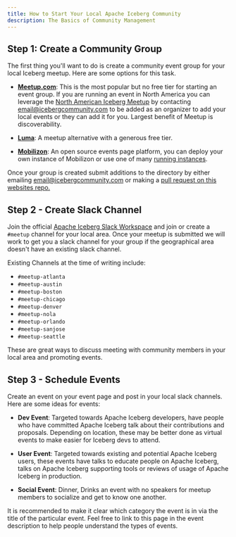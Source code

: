 ```yaml
---
title: How to Start Your Local Apache Iceberg Community
description: The Basics of Community Management
---
```


## Step 1: Create a Community Group

The first thing you'll want to do is create a community event group for your local Iceberg meetup. Here are some options for this task.

- [**Meetup.com**](https://www.meetup.com): This is the most popular but no free tier for starting an event group. If you are running an event in North America you can leverage the [North American Iceberg Meetup](https://www.meetup.com/north-american-community-run-apache-iceberg-meetups/) by contacting email@icebergcommunity.com to be added as an organizer to add your local events or they can add it for you. Largest benefit of Meetup is discoverability.

- [**Luma**](https://www.lu.ma): A meetup alternative with a generous free tier.

- [**Mobilizon**](https://www.joinmobilizon.org): An open source events page platform, you can deploy your own instance of Mobilizon or use one of many [running instances](https://instances.joinmobilizon.org/instances).

Once your group is created submit additions to the directory by either emailing email@icebergcommunity.com or making a [pull request on this websites repo.](https://github.com/AlexMercedCoder/iceberg-community)

## Step 2 - Create Slack Channel

Join the official [Apache Iceberg Slack Workspace](https://iceberg.apache.org/community/) and join or create a `#meetup` channel for your local area. Once your meetup is submitted we will work to get you a slack channel for your group if the geographical area doesn't have an existing slack channel.

Existing Channels at the time of writing include:

- `#meetup-atlanta`
- `#meetup-austin`
- `#meetup-boston`
- `#meetup-chicago`
- `#meetup-denver`
- `#meetup-nola`
- `#meetup-orlando`
- `#meetup-sanjose`
- `#meetup-seattle`

These are great ways to discuss meeting with community members in your local area and promoting events.

## Step 3 - Schedule Events

Create an event on your event page and post in your local slack channels. Here are some ideas for events:

- **Dev Event**: Targeted towards Apache Iceberg developers, have people who have committed Apache Iceberg talk about their contributions and proposals. Depending on location, these may be better done as virtual events to make easier for Iceberg devs to attend.

- **User Event**: Targeted towards existing and potential Apache Iceberg users, these events have talks to educate people on Apache Iceberg, talks on Apache Iceberg supporting tools or reviews of usage of Apache Iceberg in production.

- **Social Event**: Dinner, Drinks an event with no speakers for meetup members to socialize and get to know one another.

It is recommended to make it clear which category the event is in via the title of the particular event. Feel free to link to this page in the event description to help people understand the types of events.
